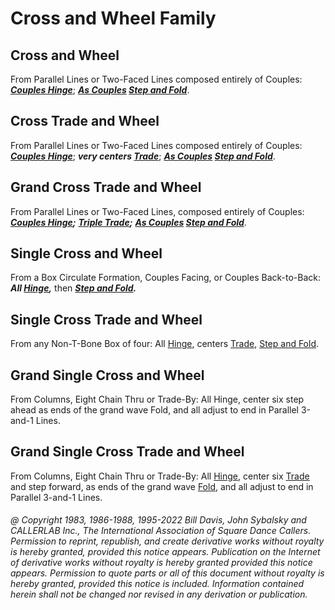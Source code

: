 
# Cross and Wheel Family

## Cross and Wheel

From Parallel Lines or Two-Faced Lines composed entirely of Couples:
***[Couples Hinge](../ms/hinge.md)***;
***[As Couples](../a1/as_couples.md) [Step and Fold](../c1/step_and_fold.md)***.

## Cross Trade and Wheel

From Parallel Lines or Two-Faced Lines composed entirely of Couples:
***[Couples Hinge](../ms/hinge.md)***;
***very centers [Trade](../b2/trade.md)***;
***[As Couples](../a1/as_couples.md) [Step and Fold](../c1/step_and_fold.md)***.

## Grand Cross Trade and Wheel

From Parallel Lines or Two-Faced Lines, composed entirely of Couples:
***[Couples Hinge](../ms/hinge.md);***
***[Triple Trade](../a1/triple_trade.md);***
***[As Couples](../a1/as_couples.md) [Step and Fold](../c1/step_and_fold.md)***.

## Single Cross and Wheel

From a Box Circulate Formation, Couples Facing, or Couples Back-to-Back:
***All [Hinge](../ms/hinge.md),***
then ***[Step and Fold](../c1/step_and_fold.md).***

## Single Cross Trade and Wheel

From any Non-T-Bone Box of four:
All [Hinge](../ms/hinge.md),
centers [Trade](../b2/trade.md),
[Step and Fold](../c1/step_and_fold.md).

## Grand Single Cross and Wheel

From Columns, Eight Chain Thru or Trade-By: All Hinge, center six step ahead
as ends of the grand wave Fold, and all adjust to end in Parallel 3-and-1 Lines.

## Grand Single Cross Trade and Wheel

From Columns, Eight Chain Thru or Trade-By:
All [Hinge](../ms/hinge.md),
center six [Trade](../b2/trade.md) and
step forward, as ends of the grand wave [Fold](../ms/fold.md),
and all adjust to end in Parallel 3-and-1 Lines.

###### @ Copyright 1983, 1986-1988, 1995-2022 Bill Davis, John Sybalsky and CALLERLAB Inc., The International Association of Square Dance Callers. Permission to reprint, republish, and create derivative works without royalty is hereby granted, provided this notice appears. Publication on the Internet of derivative works without royalty is hereby granted provided this notice appears. Permission to quote parts or all of this document without royalty is hereby granted, provided this notice is included. Information contained herein shall not be changed nor revised in any derivation or publication.

<!-- Parts
CrossandWheel1
CrossandWheel2
CrossTradeandWheel1
CrossTradeandWheel2
CrossTradeandWheel3
GrandCrossTradeandWheel1
GrandCrossTradeandWheel2
GrandCrossTradeandWheel3
SingleCrossandWheel1
SingleCrossandWheel2
-->